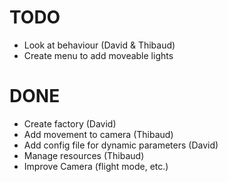 TODO
====

* Look at behaviour (David & Thibaud)
* Create menu to add moveable lights

DONE
====

* Create factory (David)
* Add movement to camera (Thibaud)
* Add config file for dynamic parameters (David)
* Manage resources (Thibaud)
* Improve Camera (flight mode, etc.)
